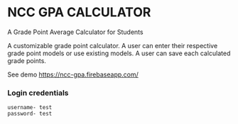 # NCC GPA CALCULATOR
A Grade Point Average Calculator for Students

A customizable grade point calculator. 
A user can enter their respective grade point models or use existing models.
A user can save each calculated grade points.

See demo 
https://ncc-gpa.firebaseapp.com/

### Login credentials ###
`username- test` <br>
`password- test`

